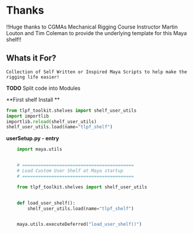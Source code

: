 # Thanks

!!Huge thanks to CGMAs Mechanical Rigging Course Instructor Martin Louton and Tim Coleman to provide the underlying template for this Maya shelf!!

## Whats it For?

    Collection of Self Written or Inspired Maya Scripts to help make the rigging life easier!

**TODO**
Split code into Modules

**First shelf Install **

```python
from tlpf_toolkit.shelves import shelf_user_utils
import importlib
importlib.reload(shelf_user_utils)
shelf_user_utils.load(name="tlpf_shelf")
```

**userSetup.py - entry**

```python
    import maya.utils


    # ==========================================
    # Load Custom User Shelf at Maya startup
    # ==========================================

    from tlpf_toolkit.shelves import shelf_user_utils


    def load_user_shelf():
        shelf_user_utils.load(name="tlpf_shelf")


    maya.utils.executeDeferred("load_user_shelf()")
```
